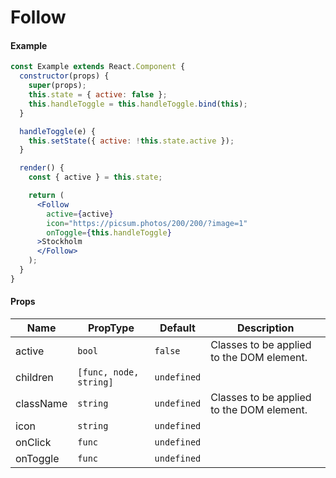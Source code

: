 # Follow

#### Example
```jsx
const Example extends React.Component {
  constructor(props) {
    super(props);
    this.state = { active: false };
    this.handleToggle = this.handleToggle.bind(this);
  }

  handleToggle(e) {
    this.setState({ active: !this.state.active });
  }

  render() {
    const { active } = this.state;

    return (
      <Follow
        active={active}
        icon="https://picsum.photos/200/200/?image=1"
        onToggle={this.handleToggle}
      >Stockholm
      </Follow>
    );
  }
}
```

#### Props
| Name      | PropType | Default      | Description |
|-----------|----------|--------------|-------------|
| active    | `bool`   | `false`      | Classes to be applied to the DOM element. |
| children  | `[func, node, string]`  | `undefined` | |
| className | `string` | `undefined`  | Classes to be applied to the DOM element. |
| icon      | `string` | `undefined`  | |
| onClick   | `func`   | `undefined`  | | 
| onToggle  | `func`   | `undefined`  | | 
